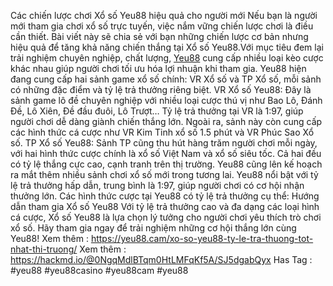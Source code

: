 Các chiến lược chơi Xổ số Yeu88 hiệu quả cho người mới
Nếu bạn là người mới tham gia chơi xổ số trực tuyến, việc nắm vững chiến lược chơi là điều cần thiết. Bài viết này sẽ chia sẻ với bạn những chiến lược cơ bản nhưng hiệu quả để tăng khả năng chiến thắng tại Xổ số Yeu88.Với mục tiêu đem lại trải nghiệm chuyên nghiệp, chất lượng, [Yeu88](https://yeu88.cam/) cung cấp nhiều loại kèo cược khác nhau giúp người chơi tối ưu hóa lợi nhuận khi tham gia.
Yeu88 hiện đang cung cấp hai sảnh game xổ số chính: VR Xổ số và TP Xổ số, mỗi sảnh có những đặc điểm và tỷ lệ trả thưởng riêng biệt.
VR Xổ số Yeu88: Đây là sảnh game lô đề chuyên nghiệp với nhiều loại cược thú vị như Bao Lô, Đánh Đề, Lô Xiên, Đề đầu đuôi, Lô Trượt… Tỷ lệ trả thưởng tại VR là 1:97, giúp người chơi dễ dàng giành chiến thắng lớn. Ngoài ra, sảnh này còn cung cấp các hình thức cá cược như VR Kim Tinh xổ số 1.5 phút và VR Phúc Sao Xổ số.
TP Xổ số Yeu88: Sảnh TP cũng thu hút hàng trăm người chơi mỗi ngày, với hai hình thức cược chính là xổ số Việt Nam và xổ số siêu tốc. Cả hai đều có tỷ lệ thắng cực cao, cạnh tranh trên thị trường. Yeu88 cũng lên kế hoạch ra mắt thêm nhiều sảnh chơi xổ số mới trong tương lai.
Yeu88 nổi bật với tỷ lệ trả thưởng hấp dẫn, trung bình là 1:97, giúp người chơi có cơ hội nhận thưởng lớn. Các hình thức cược tại Yeu88 có tỷ lệ trả thưởng cụ thể:
Hướng dẫn tham gia Xổ số Yeu88
Với tỷ lệ trả thưởng cao và đa dạng các loại hình cá cược, Xổ số Yeu88 là lựa chọn lý tưởng cho người chơi yêu thích trò chơi xổ số. Hãy tham gia ngay để trải nghiệm những cơ hội thắng lớn cùng Yeu88!
Xem thêm : https://yeu88.cam/xo-so-yeu88-ty-le-tra-thuong-tot-nhat-thi-truong/
Xem thêm : https://hackmd.io/@0NgqMdlBTqm0HtLMFqKf5A/SJ5dgabQyx
Has Tag : #yeu88 #yeu88casino #yeu88cam #yeu88
